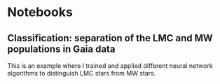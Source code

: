 # Notebooks

## Classification: separation of the LMC and MW populations in Gaia data

This is an example where I trained and applied different neural network algorithms to distinguish LMC stars from MW stars.
